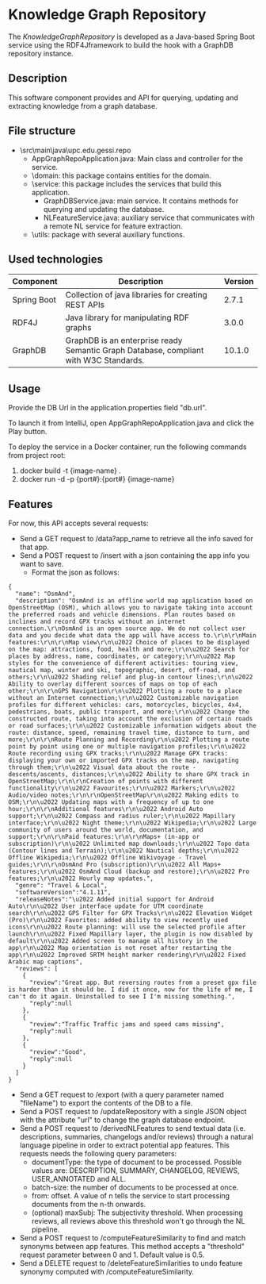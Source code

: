 # Knowledge Graph Repository

The *KnowledgeGraphRepository* is developed as a Java-based Spring Boot service using the RDF4Jframework to build the hook with a GraphDB repository instance. 

## Description

This software component provides and API for querying, updating and extracting knowledge from a graph database. 

## File structure

- \src\main\java\upc.edu.gessi.repo
  - AppGraphRepoApplication.java: Main class and controller for the service.
  - \domain: this package contains entities for the domain.
  - \service: this package includes the services that build this application.
    - GraphDBService.java: main service. It contains methods for querying and updating the database.
    - NLFeatureService.java: auxiliary service that communicates with a remote NL service for feature extraction.
  - \utils: package with several auxiliary functions.

## Used technologies

| Component   | Description                                                                           | Version |
|-------------|---------------------------------------------------------------------------------------|---------|
| Spring Boot | Collection of java libraries for creating REST APIs                                   | 2.7.1   |
| RDF4J       | Java library for manipulating RDF graphs                                              | 3.0.0   | 
| GraphDB     | GraphDB is an enterprise ready Semantic Graph Database, compliant with W3C Standards. | 10.1.0  |



## Usage
Provide the DB Url in the application.properties field "db.url".

To launch it from IntelliJ, open AppGraphRepoApplication.java and click the Play button.

To deploy the service in a Docker container, run the following commands from project root:
1. docker build -t {image-name} .
2. docker run -d -p {port#}:{port#} {image-name}

## Features

For now, this API accepts several requests:
- Send a GET request to /data?app_name to retrieve all the info saved for that app.
- Send a POST request to /insert with a json containing the app info you want to save.
  - Format the json as follows:
```
{
  "name": "OsmAnd",
  "description": "OsmAnd is an offline world map application based on OpenStreetMap (OSM), which allows you to navigate taking into account the preferred roads and vehicle dimensions. Plan routes based on inclines and record GPX tracks without an internet connection.\r\nOsmAnd is an open source app. We do not collect user data and you decide what data the app will have access to.\r\n\r\nMain features:\r\n\r\nMap view\r\n\u2022 Choice of places to be displayed on the map: attractions, food, health and more;\r\n\u2022 Search for places by address, name, coordinates, or category;\r\n\u2022 Map styles for the convenience of different activities: touring view, nautical map, winter and ski, topographic, desert, off-road, and others;\r\n\u2022 Shading relief and plug-in contour lines;\r\n\u2022 Ability to overlay different sources of maps on top of each other;\r\n\r\nGPS Navigation\r\n\u2022 Plotting a route to a place without an Internet connection;\r\n\u2022 Customizable navigation profiles for different vehicles: cars, motorcycles, bicycles, 4x4, pedestrians, boats, public transport, and more;\r\n\u2022 Change the constructed route, taking into account the exclusion of certain roads or road surfaces;\r\n\u2022 Customizable information widgets about the route: distance, speed, remaining travel time, distance to turn, and more;\r\n\r\nRoute Planning and Recording\r\n\u2022 Plotting a route point by point using one or multiple navigation profiles;\r\n\u2022 Route recording using GPX tracks;\r\n\u2022 Manage GPX tracks: displaying your own or imported GPX tracks on the map, navigating through them;\r\n\u2022 Visual data about the route - descents/ascents, distances;\r\n\u2022 Ability to share GPX track in OpenStreetMap;\r\n\r\nCreation of points with different functionality\r\n\u2022 Favourites;\r\n\u2022 Markers;\r\n\u2022 Audio/video notes;\r\n\r\nOpenStreetMap\r\n\u2022 Making edits to OSM;\r\n\u2022 Updating maps with a frequency of up to one hour;\r\n\r\nAdditional features\r\n\u2022 Android Auto support;\r\n\u2022 Compass and radius ruler;\r\n\u2022 Mapillary interface;\r\n\u2022 Night theme;\r\n\u2022 Wikipedia;\r\n\u2022 Large community of users around the world, documentation, and support;\r\n\r\nPaid features:\r\n\r\nMaps+ (in-app or subscription)\r\n\u2022 Unlimited map downloads;\r\n\u2022 Topo data (Contour lines and Terrain);\r\n\u2022 Nautical depths;\r\n\u2022 Offline Wikipedia;\r\n\u2022 Offline Wikivoyage - Travel guides;\r\n\r\nOsmAnd Pro (subscription)\r\n\u2022 All Maps+ features;\r\n\u2022 OsmAnd Cloud (backup and restore);\r\n\u2022 Pro features;\r\n\u2022 Hourly map updates.",
  "genre": "Travel & Local",
  "softwareVersion":"4.1.11",
  "releaseNotes":"\u2022 Added initial support for Android Auto\r\n\u2022 User interface update for UTM coordinate search\r\n\u2022 GPS Filter for GPX Tracks\r\n\u2022 Elevation Widget (Pro)\r\n\u2022 Favorites: added ability to view recently used icons\r\n\u2022 Route planning: will use the selected profile after launch\r\n\u2022 Fixed Mapillary layer, the plugin is now disabled by default\r\n\u2022 Added screen to manage all history in the app\r\n\u2022 Map orientation is not reset after restarting the app\r\n\u2022 Improved SRTM height marker rendering\r\n\u2022 Fixed Arabic map captions",
  "reviews": [
    {
      "review":"Great app. But reversing routes from a preset gpx file is harder than it should be. I did it once, now for the life of me, I can't do it again. Uninstalled to see I I'm missing something.",
      "reply":null
    },
    {
      "review":"Traffic Traffic jams and speed cams missing",
      "reply":null
    },
    {
      "review":"Good",
      "reply":null
    }
  ]
}      
```
- Send a GET request to /export (with a query parameter named "fileName") to export the contents of the DB to a file.
- Send a POST request to /updateRepository with a single JSON object with the attribute "url" to change the graph database endpoint.
- Send a POST request to /derivedNLFeatures to send textual data (i.e. descriptions, summaries, changelogs and/or reviews) through a natural language pipeline in order to extract potential app features. This requests needs the following query parameters:
  - documentType: the type of document to be processed. Possible values are: DESCRIPTION, SUMMARY, CHANGELOG, REVIEWS, USER_ANNOTATED and ALL.
  - batch-size: the number of documents to be processed at once.
  - from: offset. A value of n tells the service to start processing documents from the n-th onwards.
  - (optional) maxSubj: The subjectivity threshold. When processing reviews, all reviews above this threshold won't go through the NL pipeline.
- Send a POST request to /computeFeatureSimilarity to find and match synonyms between app features. This method accepts a "threshold" request parameter between 0 and 1. Default value is 0.5.
- Send a DELETE request to /deleteFeatureSimilarities to undo feature synonymy computed with /computeFeatureSimilarity.



